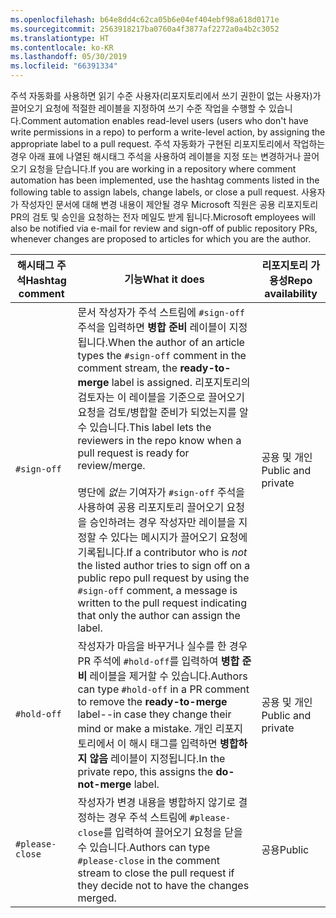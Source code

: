 ```yaml
---
ms.openlocfilehash: b64e8dd4c62ca05b6e04ef404ebf98a618d0171e
ms.sourcegitcommit: 2563918217ba0760a4f3877af2272a0a4b2c3052
ms.translationtype: HT
ms.contentlocale: ko-KR
ms.lasthandoff: 05/30/2019
ms.locfileid: "66391334"
---
```

<span data-ttu-id="032aa-101">주석 자동화를 사용하면 읽기 수준 사용자(리포지토리에서 쓰기 권한이 없는 사용자)가 끌어오기 요청에 적절한 레이블을 지정하여 쓰기 수준 작업을 수행할 수 있습니다.</span><span class="sxs-lookup"><span data-stu-id="032aa-101">Comment automation enables read-level users (users who don't have write permissions in a repo) to perform a write-level action, by assigning the appropriate label to a pull request.</span></span> <span data-ttu-id="032aa-102">주석 자동화가 구현된 리포지토리에서 작업하는 경우 아래 표에 나열된 해시태그 주석을 사용하여 레이블을 지정 또는 변경하거나 끌어오기 요청을 닫습니다.</span><span class="sxs-lookup"><span data-stu-id="032aa-102">If you are working in a repository where comment automation has been implemented, use the hashtag comments listed in the following table to assign labels, change labels, or close a pull request.</span></span> <span data-ttu-id="032aa-103">사용자가 작성자인 문서에 대해 변경 내용이 제안될 경우 Microsoft 직원은 공용 리포지토리 PR의 검토 및 승인을 요청하는 전자 메일도 받게 됩니다.</span><span class="sxs-lookup"><span data-stu-id="032aa-103">Microsoft employees will also be notified via e-mail for review and sign-off of public repository PRs, whenever changes are proposed to articles for which you are the author.</span></span>

| <span data-ttu-id="032aa-104">해시태그 주석</span><span class="sxs-lookup"><span data-stu-id="032aa-104">Hashtag comment</span></span> | <span data-ttu-id="032aa-105">기능</span><span class="sxs-lookup"><span data-stu-id="032aa-105">What it does</span></span> | <span data-ttu-id="032aa-106">리포지토리 가용성</span><span class="sxs-lookup"><span data-stu-id="032aa-106">Repo availability</span></span> |
| --- | --- | --- |
| `#sign-off` |<span data-ttu-id="032aa-107">문서 작성자가 주석 스트림에 `#sign-off` 주석을 입력하면 **병합 준비** 레이블이 지정됩니다.</span><span class="sxs-lookup"><span data-stu-id="032aa-107">When the author of an article types the `#sign-off` comment in the comment stream, the **ready-to-merge** label is assigned.</span></span> <span data-ttu-id="032aa-108">리포지토리의 검토자는 이 레이블을 기준으로 끌어오기 요청을 검토/병합할 준비가 되었는지를 알 수 있습니다.</span><span class="sxs-lookup"><span data-stu-id="032aa-108">This label lets the reviewers in the repo know when a pull request is ready for review/merge.</span></span> <br/><br/> <span data-ttu-id="032aa-109">명단에 *없는* 기여자가 `#sign-off` 주석을 사용하여 공용 리포지토리 끌어오기 요청을 승인하려는 경우 작성자만 레이블을 지정할 수 있다는 메시지가 끌어오기 요청에 기록됩니다.</span><span class="sxs-lookup"><span data-stu-id="032aa-109">If a contributor who is *not* the listed author tries to sign off on a public repo pull request by using the `#sign-off` comment, a message is written to the pull request indicating that only the author can assign the label.</span></span> |<span data-ttu-id="032aa-110">공용 및 개인</span><span class="sxs-lookup"><span data-stu-id="032aa-110">Public and private</span></span> |
| `#hold-off` |<span data-ttu-id="032aa-111">작성자가 마음을 바꾸거나 실수를 한 경우 PR 주석에 `#hold-off`를 입력하여 **병합 준비** 레이블을 제거할 수 있습니다.</span><span class="sxs-lookup"><span data-stu-id="032aa-111">Authors can type `#hold-off` in a PR comment to remove the **ready-to-merge** label--in case they change their mind or make a mistake.</span></span> <span data-ttu-id="032aa-112">개인 리포지토리에서 이 해시 태그를 입력하면 **병합하지 않음** 레이블이 지정됩니다.</span><span class="sxs-lookup"><span data-stu-id="032aa-112">In the private repo, this assigns the **do-not-merge** label.</span></span> |<span data-ttu-id="032aa-113">공용 및 개인</span><span class="sxs-lookup"><span data-stu-id="032aa-113">Public and private</span></span> |
| `#please-close` |<span data-ttu-id="032aa-114">작성자가 변경 내용을 병합하지 않기로 결정하는 경우 주석 스트림에 `#please-close`를 입력하여 끌어오기 요청을 닫을 수 있습니다.</span><span class="sxs-lookup"><span data-stu-id="032aa-114">Authors can type `#please-close` in the comment stream to close the pull request if they decide not to have the changes merged.</span></span> |<span data-ttu-id="032aa-115">공용</span><span class="sxs-lookup"><span data-stu-id="032aa-115">Public</span></span> |
